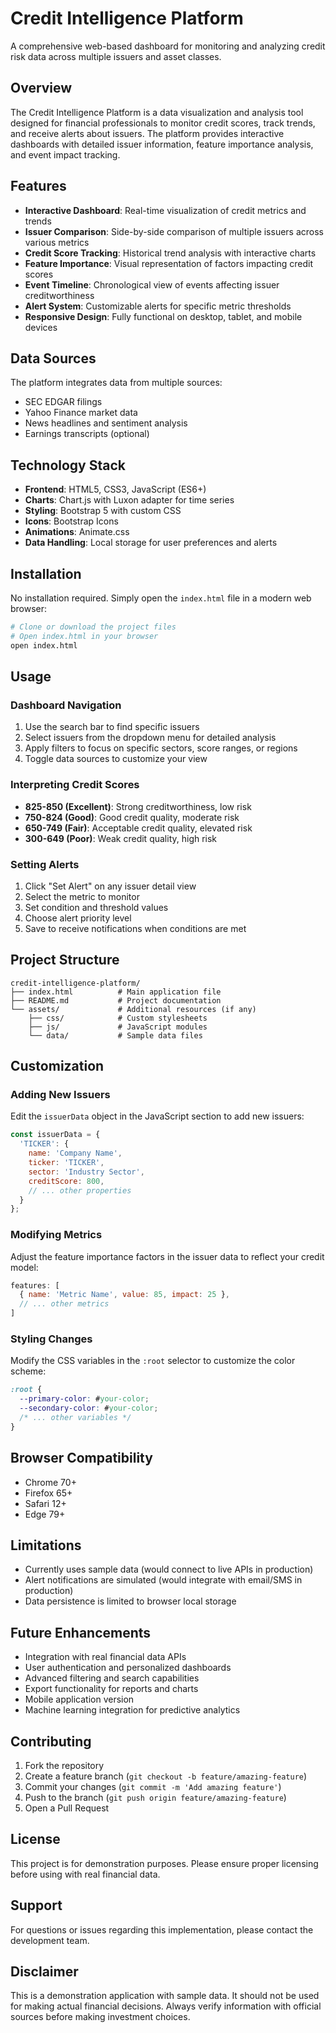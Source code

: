 # Credit Intelligence Platform

A comprehensive web-based dashboard for monitoring and analyzing credit risk data across multiple issuers and asset classes.

## Overview

The Credit Intelligence Platform is a data visualization and analysis tool designed for financial professionals to monitor credit scores, track trends, and receive alerts about issuers. The platform provides interactive dashboards with detailed issuer information, feature importance analysis, and event impact tracking.

## Features

- **Interactive Dashboard**: Real-time visualization of credit metrics and trends
- **Issuer Comparison**: Side-by-side comparison of multiple issuers across various metrics
- **Credit Score Tracking**: Historical trend analysis with interactive charts
- **Feature Importance**: Visual representation of factors impacting credit scores
- **Event Timeline**: Chronological view of events affecting issuer creditworthiness
- **Alert System**: Customizable alerts for specific metric thresholds
- **Responsive Design**: Fully functional on desktop, tablet, and mobile devices

## Data Sources

The platform integrates data from multiple sources:
- SEC EDGAR filings
- Yahoo Finance market data
- News headlines and sentiment analysis
- Earnings transcripts (optional)

## Technology Stack

- **Frontend**: HTML5, CSS3, JavaScript (ES6+)
- **Charts**: Chart.js with Luxon adapter for time series
- **Styling**: Bootstrap 5 with custom CSS
- **Icons**: Bootstrap Icons
- **Animations**: Animate.css
- **Data Handling**: Local storage for user preferences and alerts

## Installation

No installation required. Simply open the `index.html` file in a modern web browser:

```bash
# Clone or download the project files
# Open index.html in your browser
open index.html
```

## Usage

### Dashboard Navigation
1. Use the search bar to find specific issuers
2. Select issuers from the dropdown menu for detailed analysis
3. Apply filters to focus on specific sectors, score ranges, or regions
4. Toggle data sources to customize your view

### Interpreting Credit Scores
- **825-850 (Excellent)**: Strong creditworthiness, low risk
- **750-824 (Good)**: Good credit quality, moderate risk
- **650-749 (Fair)**: Acceptable credit quality, elevated risk
- **300-649 (Poor)**: Weak credit quality, high risk

### Setting Alerts
1. Click "Set Alert" on any issuer detail view
2. Select the metric to monitor
3. Set condition and threshold values
4. Choose alert priority level
5. Save to receive notifications when conditions are met

## Project Structure

```
credit-intelligence-platform/
├── index.html          # Main application file
├── README.md           # Project documentation
└── assets/             # Additional resources (if any)
    ├── css/            # Custom stylesheets
    ├── js/             # JavaScript modules
    └── data/           # Sample data files
```

## Customization

### Adding New Issuers
Edit the `issuerData` object in the JavaScript section to add new issuers:

```javascript
const issuerData = {
  'TICKER': {
    name: 'Company Name',
    ticker: 'TICKER',
    sector: 'Industry Sector',
    creditScore: 800,
    // ... other properties
  }
};
```

### Modifying Metrics
Adjust the feature importance factors in the issuer data to reflect your credit model:

```javascript
features: [
  { name: 'Metric Name', value: 85, impact: 25 },
  // ... other metrics
]
```

### Styling Changes
Modify the CSS variables in the `:root` selector to customize the color scheme:

```css
:root {
  --primary-color: #your-color;
  --secondary-color: #your-color;
  /* ... other variables */
}
```

## Browser Compatibility

- Chrome 70+
- Firefox 65+
- Safari 12+
- Edge 79+

## Limitations

- Currently uses sample data (would connect to live APIs in production)
- Alert notifications are simulated (would integrate with email/SMS in production)
- Data persistence is limited to browser local storage

## Future Enhancements

- Integration with real financial data APIs
- User authentication and personalized dashboards
- Advanced filtering and search capabilities
- Export functionality for reports and charts
- Mobile application version
- Machine learning integration for predictive analytics

## Contributing

1. Fork the repository
2. Create a feature branch (`git checkout -b feature/amazing-feature`)
3. Commit your changes (`git commit -m 'Add amazing feature'`)
4. Push to the branch (`git push origin feature/amazing-feature`)
5. Open a Pull Request

## License

This project is for demonstration purposes. Please ensure proper licensing before using with real financial data.

## Support

For questions or issues regarding this implementation, please contact the development team.

## Disclaimer

This is a demonstration application with sample data. It should not be used for making actual financial decisions. Always verify information with official sources before making investment choices.
